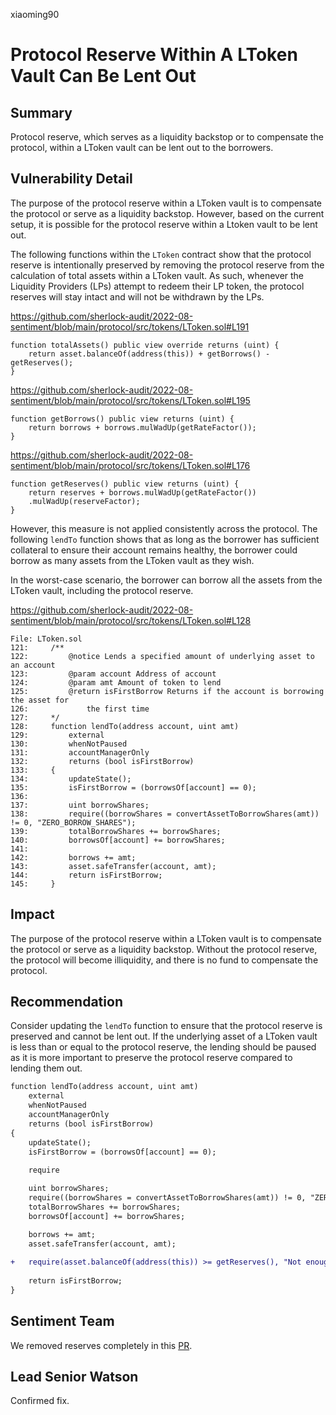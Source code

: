 xiaoming90
# Protocol Reserve Within A LToken Vault Can Be Lent Out

## Summary

Protocol reserve, which serves as a liquidity backstop or to compensate the protocol, within a LToken vault can be lent out to the borrowers.

## Vulnerability Detail

The purpose of the protocol reserve within a LToken vault is to compensate the protocol or serve as a liquidity backstop. However, based on the current setup, it is possible for the protocol reserve within a Ltoken vault to be lent out.

The following functions within the `LToken` contract show that the protocol reserve is intentionally preserved by removing the protocol reserve from the calculation of total assets within a LToken vault. As such, whenever the Liquidity Providers (LPs) attempt to redeem their LP token, the protocol reserves will stay intact and will not be withdrawn by the LPs.

https://github.com/sherlock-audit/2022-08-sentiment/blob/main/protocol/src/tokens/LToken.sol#L191

```solidity
function totalAssets() public view override returns (uint) {
    return asset.balanceOf(address(this)) + getBorrows() - getReserves();
}
```

https://github.com/sherlock-audit/2022-08-sentiment/blob/main/protocol/src/tokens/LToken.sol#L195

```solidity
function getBorrows() public view returns (uint) {
    return borrows + borrows.mulWadUp(getRateFactor());
}
```

https://github.com/sherlock-audit/2022-08-sentiment/blob/main/protocol/src/tokens/LToken.sol#L176

```solidity
function getReserves() public view returns (uint) {
    return reserves + borrows.mulWadUp(getRateFactor())
    .mulWadUp(reserveFactor);
}
```

However, this measure is not applied consistently across the protocol. The following `lendTo` function shows that as long as the borrower has sufficient collateral to ensure their account remains healthy, the borrower could borrow as many assets from the LToken vault as they wish.

In the worst-case scenario, the borrower can borrow all the assets from the LToken vault, including the protocol reserve.

https://github.com/sherlock-audit/2022-08-sentiment/blob/main/protocol/src/tokens/LToken.sol#L128

```solidity
File: LToken.sol
121:     /**
122:         @notice Lends a specified amount of underlying asset to an account
123:         @param account Address of account
124:         @param amt Amount of token to lend
125:         @return isFirstBorrow Returns if the account is borrowing the asset for
126:             the first time
127:     */
128:     function lendTo(address account, uint amt)
129:         external
130:         whenNotPaused
131:         accountManagerOnly
132:         returns (bool isFirstBorrow)
133:     {
134:         updateState();
135:         isFirstBorrow = (borrowsOf[account] == 0);
136: 
137:         uint borrowShares;
138:         require((borrowShares = convertAssetToBorrowShares(amt)) != 0, "ZERO_BORROW_SHARES");
139:         totalBorrowShares += borrowShares;
140:         borrowsOf[account] += borrowShares;
141: 
142:         borrows += amt;
143:         asset.safeTransfer(account, amt);
144:         return isFirstBorrow;
145:     }
```

## Impact

The purpose of the protocol reserve within a LToken vault is to compensate the protocol or serve as a liquidity backstop. Without the protocol reserve, the protocol will become illiquidity, and there is no fund to compensate the protocol.

## Recommendation

Consider updating the `lendTo` function to ensure that the protocol reserve is preserved and cannot be lent out. If the underlying asset of a LToken vault is less than or equal to the protocol reserve, the lending should be paused as it is more important to preserve the protocol reserve compared to lending them out.

```diff
function lendTo(address account, uint amt)
    external
    whenNotPaused
    accountManagerOnly
    returns (bool isFirstBorrow)
{
    updateState();
    isFirstBorrow = (borrowsOf[account] == 0);
    
    require

    uint borrowShares;
    require((borrowShares = convertAssetToBorrowShares(amt)) != 0, "ZERO_BORROW_SHARES");
    totalBorrowShares += borrowShares;
    borrowsOf[account] += borrowShares;

    borrows += amt;
    asset.safeTransfer(account, amt);
    
+   require(asset.balanceOf(address(this)) >= getReserves(), "Not enough liquidity for lending") 
    
    return isFirstBorrow;
}
```

## Sentiment Team
We removed reserves completely in this [PR](https://github.com/sentimentxyz/protocol/pull/236).

## Lead Senior Watson
Confirmed fix. 
